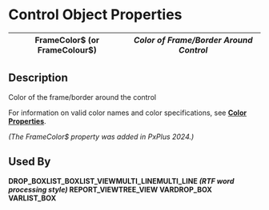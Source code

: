 # Control Object Properties

**FrameColor$ (or FrameColour$)** |  **_Color of Frame/Border Around Control_**  
---|---  
  
## Description

Color of the frame/border around the control

For information on valid color names and color specifications, see **[Color Properties](../control_object_properties/colour_properties.md)**.

_(The FrameColor$ property was added in PxPlus 2024.)_

## Used By

**DROP_BOX****LIST_BOX****LIST_VIEW****MULTI_LINE****MULTI_LINE _(RTF word processing style)_ ****REPORT_VIEW****TREE_VIEW VARDROP_BOX VARLIST_BOX**
